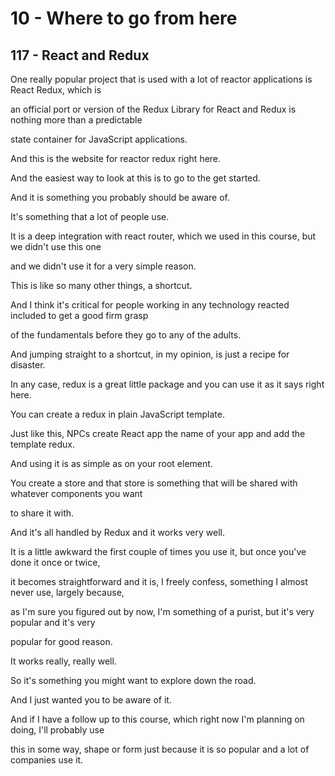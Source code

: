 # 10 - Where to go from here

## 117 - React and Redux

One really popular project that is used with a lot of reactor applications is React Redux, which is

an official port or version of the Redux Library for React and Redux is nothing more than a predictable

state container for JavaScript applications.

And this is the website for reactor redux right here.

And the easiest way to look at this is to go to the get started.

And it is something you probably should be aware of.

It's something that a lot of people use.

It is a deep integration with react router, which we used in this course, but we didn't use this one

and we didn't use it for a very simple reason.

This is like so many other things, a shortcut.

And I think it's critical for people working in any technology reacted included to get a good firm grasp

of the fundamentals before they go to any of the adults.

And jumping straight to a shortcut, in my opinion, is just a recipe for disaster.

In any case, redux is a great little package and you can use it as it says right here.

You can create a redux in plain JavaScript template.

Just like this, NPCs create React app the name of your app and add the template redux.

And using it is as simple as on your root element.

You create a store and that store is something that will be shared with whatever components you want

to share it with.

And it's all handled by Redux and it works very well.

It is a little awkward the first couple of times you use it, but once you've done it once or twice,

it becomes straightforward and it is, I freely confess, something I almost never use, largely because,

as I'm sure you figured out by now, I'm something of a purist, but it's very popular and it's very

popular for good reason.

It works really, really well.

So it's something you might want to explore down the road.

And I just wanted you to be aware of it.

And if I have a follow up to this course, which right now I'm planning on doing, I'll probably use

this in some way, shape or form just because it is so popular and a lot of companies use it.
